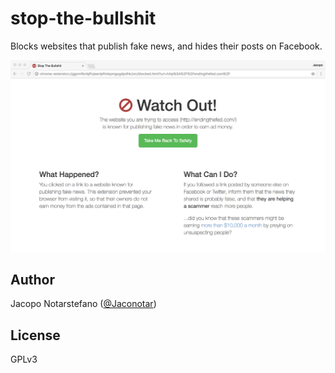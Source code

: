 # stop-the-bullshit #

Blocks websites that publish fake news, and hides their posts on Facebook.

![Screenshot of Stop the Bullshit](/img/stop-the-bullshit-screen.png?raw=true)

## Author ##

Jacopo Notarstefano ([@Jaconotar](https://twitter.com/Jaconotar))

## License ##

GPLv3
